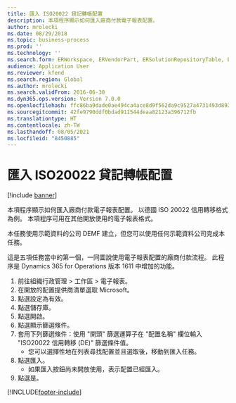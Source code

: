 ```yaml
---
title: 匯入 ISO20022 貸記轉帳配置
description: 本項程序顯示如何匯入廠商付款電子報表配置。
author: mrolecki
ms.date: 08/29/2018
ms.topic: business-process
ms.prod: ''
ms.technology: ''
ms.search.form: ERWorkspace, ERVendorPart, ERSolutionRepositoryTable, ERSolutionImport
audience: Application User
ms.reviewer: kfend
ms.search.region: Global
ms.author: mrolecki
ms.search.validFrom: 2016-06-30
ms.dyn365.ops.version: Version 7.0.0
ms.openlocfilehash: ffc86ba9dade0ae494ca4ace8d9f562da9c9527a4731493d892b60112293af3f
ms.sourcegitcommit: 42fe9790ddf0bdad911544deaa82123a396712fb
ms.translationtype: HT
ms.contentlocale: zh-TW
ms.lasthandoff: 08/05/2021
ms.locfileid: "8450885"
---
```

# <a name="import-iso20022-credit-transfer-configuration"></a>匯入 ISO20022 貸記轉帳配置

[!include [banner](../../includes/banner.md)]

本項程序顯示如何匯入廠商付款電子報表配置。 以德國 ISO 20022 信用轉移格式為例。 本項程序可用在其他開放使用的電子報表格式。 

本任務使用示範資料的公司 DEMF 建立，但您可以使用任何示範資料公司完成本任務。

這是五項任務當中的第一個，一同圖說使用電子報表配置的廠商付款流程。 此程序是 Dynamics 365 for Operations 版本 1611 中增加的功能。

1. 前往組織行政管理 > 工作區 > 電子報表。
2. 在開放的配置提供商清單選取 Microsoft。
3. 點選設定為有效。
4. 點選儲存庫。
5. 點選開啟。
6. 點選顯示篩選條件。
7. 套用下列篩選條件：使用 "開頭" 篩選運算子在 "配置名稱" 欄位輸入 "ISO20022 信用轉移 (DE)" 篩選條件值。
    * 您可以選擇性地在列表尋找配置並且選取後，移動到匯入任務。  
8. 點選匯入。
    * 如果匯入按鈕尚未開放使用，表示配置已經匯入。  
9. 點選是。



[!INCLUDE[footer-include](../../../includes/footer-banner.md)]